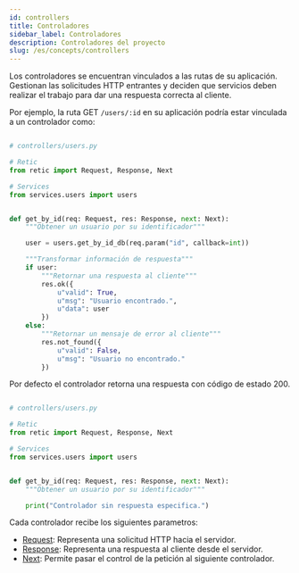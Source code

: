 ```yaml
---
id: controllers
title: Controladores
sidebar_label: Controladores
description: Controladores del proyecto
slug: /es/concepts/controllers
---
```


Los controladores se encuentran vinculados a las rutas de su aplicación. Gestionan las solicitudes HTTP entrantes y deciden que servicios deben realizar el trabajo para dar una respuesta correcta al cliente.

Por ejemplo, la ruta GET `/users/:id` en su aplicación podría estar vinculada a un controlador como:

```python

# controllers/users.py

# Retic
from retic import Request, Response, Next

# Services
from services.users import users


def get_by_id(req: Request, res: Response, next: Next):
    """Obtener un usuario por su identificador"""

    user = users.get_by_id_db(req.param("id", callback=int))

    """Transformar información de respuesta"""
    if user:
        """Retornar una respuesta al cliente"""
        res.ok({
            u"valid": True,
            u"msg": "Usuario encontrado.",
            u"data": user
        })
    else:
        """Retornar un mensaje de error al cliente"""
        res.not_found({
            u"valid": False,
            u"msg": "Usuario no encontrado."
        })


```

Por defecto el controlador retorna una respuesta con código de estado 200.

```python

# controllers/users.py

# Retic
from retic import Request, Response, Next

# Services
from services.users import users


def get_by_id(req: Request, res: Response, next: Next):
    """Obtener un usuario por su identificador"""

    print("Controlador sin respuesta especifica.")

```

Cada controlador recibe los siguientes parametros:

- [Request](../api/request): Representa una solicitud HTTP hacia el servidor.
- [Response](../api/response): Representa una respuesta al cliente desde el servidor.
- [Next](../api/next): Permite pasar el control de la petición al siguiente controlador.
